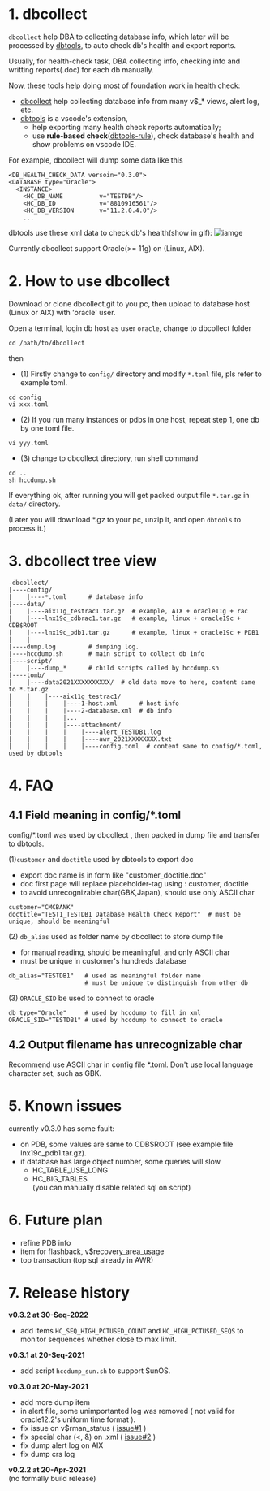 # 1. dbcollect
`dbcollect` help DBA to collecting database info, which later will be processed by [dbtools](https://marketplace.visualstudio.com/items?itemName=dbworker.dbtools), to auto check db's health and export reports.

Usually, for health-check task, DBA  collecting info, checking info and  writting reports(.doc) for each db manually.

Now, these tools help doing most of foundation work in health check:
- [dbcollect](https://github.com/dbworker/dbcollect) help collecting database info from many v$_* views, alert log, etc.
- [dbtools](https://marketplace.visualstudio.com/items?itemName=dbworker.dbtools) is a vscode's extension, 
  - help exporting many health check reports automatically;
  - use **rule-based check**([dbtools-rule](https://github.com/dbworker/dbtools-rule/blob/main/oracle_rule.ini)), check database's health and show problems on vscode IDE.

For example, dbcollect will dump some data like this
```
<DB_HEALTH_CHECK_DATA versoin="0.3.0">
<DATABASE type="Oracle">
  <INSTANCE>
    <HC_DB_NAME          v="TESTDB"/>
    <HC_DB_ID            v="8810916561"/>
    <HC_DB_VERSION       v="11.2.0.4.0"/>
    ...
```
dbtools use these xml data to check db's health(show in gif):
![iamge](https://gitee.com/dbworker/dbtools-rule/raw/HEAD/dbtools-usage-sample.gif)


Currently dbcollect support Oracle(>= 11g) on (Linux, AIX).



# 2. How to use dbcollect

Download or clone dbcollect.git to you pc, then upload to database host (Linux or AIX) with 'oracle' user.

Open a terminal, login db host as user `oracle`, change to dbcollect folder
```
cd /path/to/dbcollect
```
then
- (1) Firstly change to `config/` directory and modify `*.toml` file, pls refer to example toml.
```
cd config
vi xxx.toml
```

- (2) If you run many instances or pdbs in one host, repeat step 1, one db by one toml file.
```
vi yyy.toml
```

- (3) change to dbcollect directory, run shell command
```
cd ..
sh hccdump.sh
```
If everything ok, after running you will get packed output file `*.tar.gz` in `data/` directory.

(Later you will download *.gz to your pc, unzip it, and open `dbtools` to process it.)

# 3. dbcollect tree view
```
-dbcollect/
|----config/
|    |----*.toml      # database info
|----data/
|    |----aix11g_testrac1.tar.gz  # example, AIX + oracle11g + rac
|    |----lnx19c_cdbrac1.tar.gz   # example, linux + oracle19c + CDB$ROOT
|    |----lnx19c_pdb1.tar.gz      # example, linux + oracle19c + PDB1
|    |
|----dump.log         # dumping log.
|----hccdump.sh       # main script to collect db info
|----script/
|    |----dump_*      # child scripts called by hccdump.sh
|----tomb/
|    |----data2021XXXXXXXXXX/  # old data move to here, content same to *.tar.gz
|    |    |----aix11g_testrac1/
|    |    |    |----1-host.xml      # host info
|    |    |    |----2-database.xml  # db info
|    |    |    |...
|    |    |    |----attachment/
|    |    |    |    |----alert_TESTDB1.log
|    |    |    |    |----awr_2021XXXXXXXX.txt
|    |    |    |    |----config.toml  # content same to config/*.toml, used by dbtools

```

# 4. FAQ

## 4.1 Field meaning in config/*.toml

config/*.toml was used by dbcollect , then packed in dump file and transfer to dbtools.

(1)`customer` and `doctitle` used by dbtools to export doc
- export doc name is in form like  "customer_doctitle.doc"
- doc first page will replace placeholder-tag using : customer, doctitle
- to avoid unrecognizable char(GBK,Japan), should use only ASCII char
```
customer="CMCBANK"
doctitle="TEST1_TESTDB1 Database Health Check Report"  # must be unique, should be meaningful
```


(2) `db_alias` used as folder name by dbcollect to store dump file
- for manual reading, should be meaningful, and only ASCII char
- must be unique in customer's hundreds database
```
db_alias="TESTDB1"   # used as meaningful folder name
                     # must be unique to distinguish from other db
```

(3) `ORACLE_SID` be used to connect to oracle
```
db_type="Oracle"     # used by hccdump to fill in xml
ORACLE_SID="TESTDB1" # used by hccdump to connect to oracle
```

## 4.2 Output filename has unrecognizable char
Recommend use ASCII char in config file *.toml.
Don't use local language character set, such as GBK.


# 5. Known issues

currently v0.3.0 has some fault:
- on PDB, some values are same to CDB$ROOT (see example file lnx19c_pdb1.tar.gz).
- if database has large object number, some queries will slow
    - HC_TABLE_USE_LONG
    - HC_BIG_TABLES  
(you can manually disable related sql on script)


# 6. Future plan

- refine PDB info
- item for flashback, v$recovery_area_usage
- top transaction (top sql already in AWR)

# 7. Release history

**v0.3.2 at 30-Seq-2022**
- add items `HC_SEQ_HIGH_PCTUSED_COUNT` and `HC_HIGH_PCTUSED_SEQS` to monitor sequences whether close to max limit.


**v0.3.1 at 20-Seq-2021**
- add script `hccdump_sun.sh` to support SunOS.


**v0.3.0 at 20-May-2021**
- add more dump item
- in alert file, some unimportanted log was removed ( not valid for oracle12.2's uniform time format ).
- fix issue on v$rman_status ( [issue#1](https://github.com/dbworker/dbcollect/issues/1) )
- fix special char (<, &) on .xml ( [issue#2](https://github.com/dbworker/dbcollect/issues/2) )
- fix dump alert log on AIX
- fix dump crs log


**v0.2.2 at 20-Apr-2021**  
(no formally build release)

